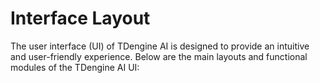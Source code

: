 # Interface Layout

The user interface (UI) of TDengine AI is designed to provide an intuitive and user-friendly experience. Below are the main layouts and functional modules of the TDengine AI UI: